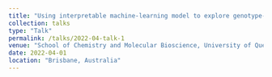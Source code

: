 ```yaml
---
title: "Using interpretable machine-learning model to explore genotype-phenotype relationships"
collection: talks
type: "Talk"
permalink: /talks/2022-04-talk-1
venue: "School of Chemistry and Molecular Bioscience, University of Queensland"
date: 2022-04-01
location: "Brisbane, Australia"
---
```


